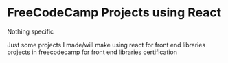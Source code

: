 # FreeCodeCamp Projects using React

Nothing specific

Just some projects I made/will make using react for front end libraries projects 
in freecodecamp for front end libraries certification
